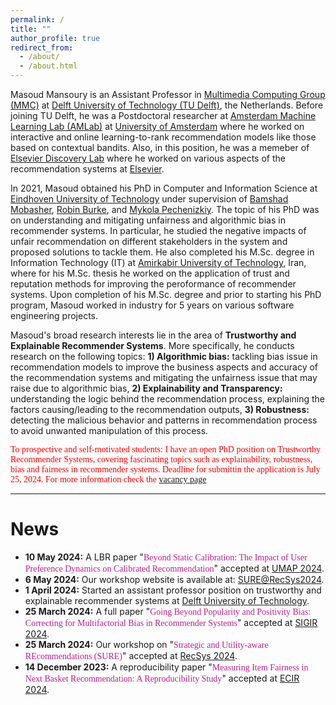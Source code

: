 ```yaml
---
permalink: /
title: ""
author_profile: true
redirect_from: 
  - /about/
  - /about.html
---
```



Masoud Mansoury is an Assistant Professor in [Multimedia Computing Group (MMC)](https://www.tudelft.nl/ewi/over-de-faculteit/afdelingen/intelligent-systems/multimedia-computing) at [Delft University of Technology (TU Delft)](https://www.tudelft.nl/), the Netherlands. Before joining TU Delft, he was a Postdoctoral researcher at [Amsterdam Machine Learning Lab (AMLab)](https://amlab.science.uva.nl/) at [University of Amsterdam](https://www.uva.nl/en) where he worked on interactive and online learning-to-rank recommendation models like those based on contextual bandits. Also, in this position, he was a memeber of [Elsevier Discovery Lab](https://discoverylab.ai/) where he worked on various aspects of the recommendation systems at [Elsevier](https://www.elsevier.com/).

In 2021, Masoud obtained his PhD in Computer and Information Science at [Eindhoven University of Technology](https://www.tue.nl/en/) under supervision of [Bamshad Mobasher](https://www.cdm.depaul.edu/Faculty-and-Staff/pages/faculty-info.aspx?fid=653), [Robin Burke](https://www.colorado.edu/cmci/people/college-leadership/robin-burke), and [Mykola Pechenizkiy](https://www.tue.nl/en/research/researchers/mykola-pechenizkiy). The topic of his PhD was on understanding and mitigating unfairness and algorithmic bias in recommender systems. In particular, he studied the negative impacts of unfair recommendation on different stakeholders in the system and proposed solutions to tackle them. He also completed his M.Sc. degree in Information Technology (IT) at [Amirkabir University of Technology](https://aut.ac.ir/index.php?sid=1&slc_lang=en), Iran, where for his M.Sc. thesis he worked on the application of trust and reputation methods for improving the peroformance of recommender systems. Upon completion of his M.Sc. degree and prior to starting his PhD program, Masoud worked in industry for 5 years on various software engineering projects.

Masoud's broad research interests lie in the area of **Trustworthy and Explainable Recommender Systems**. More specifically, he conducts research on the following topics: **1) Algorithmic bias:** tackling bias issue in recommendation models to improve the business aspects and accuracy of the recommendation systems and mitigating the unfairness issue that may raise due to algorithmic bias, **2) Explainability and Transparency:** understanding the logic behind the recommendation process, explaining the factors causing/leading to the recommendation outputs, **3) Robustness:** detecting the malicious behavior and patterns in recommendation process to avoid unwanted manipulation of this process.


<span style='color:#FF0000;font-family:"bold"'>To prospective and self-motivated students: I have an open PhD position on Trustworthy Recommender Systems, covering fascinating topics such as explainability, robustness, bias and fairness in recommender systems. Deadline for submittin the application is July 25, 2024. For more information check the [vacancy page](https://www.tudelft.nl/over-tu-delft/werken-bij-tu-delft/vacatures/details?jobId=17765)</span>

-------------------------------------------------------------------

# News

* **10 May 2024:** A LBR paper "<span style='color:#BF1E8D;font-family: "Book Antiqua";'>Beyond Static Calibration: The Impact of User Preference Dynamics on Calibrated Recommendation</span>" accepted at [UMAP 2024](https://www.um.org/umap2024/).
* **6 May 2024:** Our workshop website is available at: [SURE@RecSys2024](https://sites.google.com/view/sure-2024/home).
* **1 April 2024:** Started an assistant professor position on trustworthy and explainable recommender systems at [Delft University of Technology](https://www.tudelft.nl/).
* **25 March 2024:** A full paper "<span style='color:#BF1E8D;font-family: "Book Antiqua";'>Going Beyond Popularity and Positivity Bias: Correcting for Multifactorial Bias in Recommender Systems</span>" accepted at [SIGIR 2024](https://sigir-2024.github.io/).
* **25 March 2024:** Our workshop on "<span style='color:#BF1E8D;font-family: "Book Antiqua";'>Strategic and Utility-aware REcommendations (SURE)</span>" accepted at [RecSys 2024](https://recsys.acm.org/recsys24/).
* **14 December 2023:** A reproducibility paper "<span style='color:#BF1E8D;font-family: "Book Antiqua";'>Measuring Item Fairness in Next Basket Recommendation: A Reproducibility Study</span>" accepted at [ECIR 2024](https://www.ecir2024.org/).


